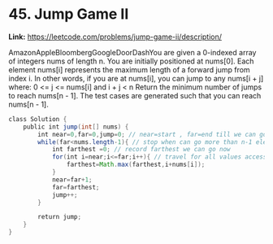 # 45. Jump Game II

**Link:** https://leetcode.com/problems/jump-game-ii/description/

AmazonAppleBloombergGoogleDoorDashYou are given a 0-indexed array of integers nums of length n. You are initially positioned at nums[0]. Each element nums[i] represents the maximum length of a forward jump from index i. In other words, if you are at nums[i], you can jump to any nums[i + j] where: 0 <= j <= nums[i] and i + j < n Return the minimum number of jumps to reach nums[n - 1]. The test cases are generated such that you can reach nums[n - 1].

```java
class Solution {
    public int jump(int[] nums) {
        int near=0,far=0,jump=0; // near=start , far=end till we can go at that particular instance
        while(far<nums.length-1){ // stop when can go more than n-1 elemnt or equal
            int farthest =0; // record farthest we can go now
            for(int i=near;i<=far;i++){ // travel for all values accessable noe
                farthest=Math.max(farthest,i+nums[i]); 
            }
            near=far+1;
            far=farthest;
            jump++;
        }

        return jump;
    }
}
```
